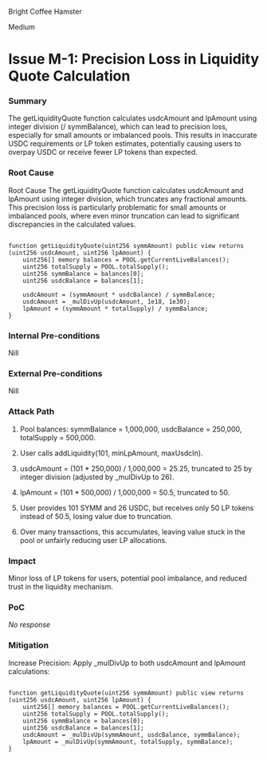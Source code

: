 Bright Coffee Hamster

Medium

# Issue M-1: Precision Loss in Liquidity Quote Calculation

### Summary

The getLiquidityQuote function calculates usdcAmount and lpAmount using integer division (/ symmBalance), which can lead to precision loss, especially for small amounts or imbalanced pools. This results in inaccurate USDC requirements or LP token estimates, potentially causing users to overpay USDC or receive fewer LP tokens than expected.

### Root Cause

Root Cause
The getLiquidityQuote function calculates usdcAmount and lpAmount using integer division, which truncates any fractional amounts. This precision loss is particularly problematic for small amounts or imbalanced pools, where even minor truncation can lead to significant discrepancies in the calculated values.

```solidity

function getLiquidityQuote(uint256 symmAmount) public view returns (uint256 usdcAmount, uint256 lpAmount) {
    uint256[] memory balances = POOL.getCurrentLiveBalances();
    uint256 totalSupply = POOL.totalSupply();
    uint256 symmBalance = balances[0];
    uint256 usdcBalance = balances[1];

    usdcAmount = (symmAmount * usdcBalance) / symmBalance;
    usdcAmount = _mulDivUp(usdcAmount, 1e18, 1e30);
    lpAmount = (symmAmount * totalSupply) / symmBalance;
}
```

### Internal Pre-conditions

Nill

### External Pre-conditions

Nill

### Attack Path

1. Pool balances: symmBalance = 1,000,000, usdcBalance = 250,000, totalSupply = 500,000.

2. User calls addLiquidity(101, minLpAmount, maxUsdcIn).

3. usdcAmount = (101 * 250,000) / 1,000,000 = 25.25, truncated to 25 by integer division (adjusted by _mulDivUp to 26).

4. lpAmount = (101 * 500,000) / 1,000,000 = 50.5, truncated to 50.

5. User provides 101 SYMM and 26 USDC, but receives only 50 LP tokens instead of 50.5, losing value due to truncation.

6. Over many transactions, this accumulates, leaving value stuck in the pool or unfairly reducing user LP allocations.

### Impact

Minor loss of LP tokens for users, potential pool imbalance, and reduced trust in the liquidity mechanism.

### PoC

_No response_

### Mitigation

Increase Precision: Apply _mulDivUp to both usdcAmount and lpAmount calculations:

```solidity

function getLiquidityQuote(uint256 symmAmount) public view returns (uint256 usdcAmount, uint256 lpAmount) {
    uint256[] memory balances = POOL.getCurrentLiveBalances();
    uint256 totalSupply = POOL.totalSupply();
    uint256 symmBalance = balances[0];
    uint256 usdcBalance = balances[1];
    usdcAmount = _mulDivUp(symmAmount, usdcBalance, symmBalance);
    lpAmount = _mulDivUp(symmAmount, totalSupply, symmBalance);
}
```